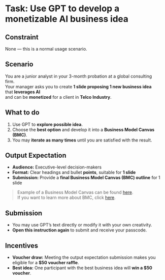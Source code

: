 
# Task: Use GPT to develop a monetizable AI business idea

**Constraint**
---
None — this is a normal usage scenario. 

**Scenario**
---
You are a junior analyst in your 3-month probation at a global consulting firm. <br>
Your manager asks you to create **1 slide proposing 1 new business idea** that **leverages AI** <br> 
and can be **monetized** for a client in **Telco Industry**.

**What to do**
---
1. Use GPT to **explore possible idea**.
2. Choose the **best option** and develop it into a **Business Model Canvas (BMC)**.
2. You may **iterate as many times** until you are satisfied with the result.

**Output Expectation**
---
- **Audience:** Executive-level decision-makers  
- **Format:** Clear headings and bullet **points**, suitable for **1 slide**  
- **Submission:** Provide a **final Business Model Canvas (BMC) outline** for 1 slide  

> Example of a Business Model Canvas can be found [here](https://www.garyfox.co/business-model-canvas-examples-explore-30-canvas-models/).  
> If you want to learn more about BMC, click [here](https://www.interaction-design.org/literature/topics/business-model-canvas?srsltid=AfmBOoocXvVcRYkDhsLEhjVMchR2rnuUeOHsADc1HzCW_hKJvRLfmqMh).

**Submission**
---
- You may use GPT’s text directly or modify it with your own creativity.  
- **Open this instruction again** to submit and receive your passcode.  


**Incentives**
---
- **Voucher draw:** Meeting the output expectation submission makes you eligible for a **$50 voucher raffle**.
- **Best idea:** One participant with the best business idea will **win a $50 voucher**.